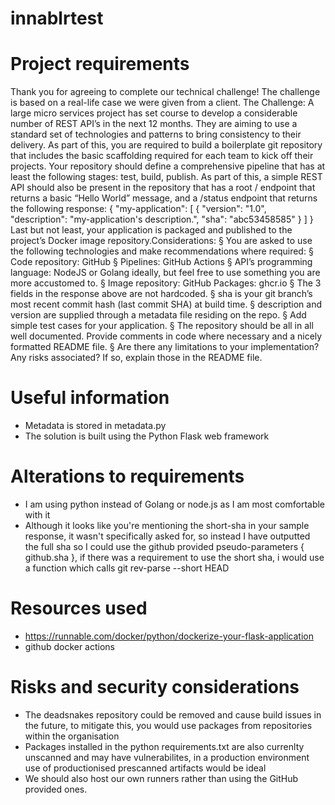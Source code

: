 # innablrtest
# Project requirements
Thank you for agreeing to complete our technical challenge! The challenge is based on a real-life case we were given from a client.  The Challenge:
A large micro services project has set course to develop a considerable number of REST API’s in the next 12 months. They are aiming to use a standard set of technologies and patterns to bring consistency to their delivery.
As part of this, you are required to build a boilerplate git repository that includes the basic scaffolding required for each team to kick off their projects.
Your repository should define a comprehensive pipeline that has at least the following stages: test, build, publish.
As part of this, a simple REST API should also be present in the repository that has a root / endpoint that returns a basic “Hello World” message, and a /status endpoint that returns the following response:
{
  "my-application": [
    {
      "version": "1.0",
      "description": "my-application's description.",
      "sha": "abc53458585"
    }
  ]
}
Last but not least, your application is packaged and published to the project’s Docker image repository.Considerations:
§  You are asked to use the following technologies and make recommendations where required:
§  Code repository: GitHub
§  Pipelines: GitHub Actions
§  API’s programming language: NodeJS or Golang ideally, but feel free to use something you are more accustomed to.
§  Image repository: GitHub Packages: ghcr.io
§  The 3 fields in the response above are not hardcoded.
§  sha is your git branch’s most recent commit hash (last commit SHA) at build time.
§  description and version are supplied through a metadata file residing on the repo.
§  Add simple test cases for your application.
§  The repository should be all in all well documented. Provide comments in code where necessary and a nicely formatted README file.
§  Are there any limitations to your implementation? Any risks associated? If so, explain those in the README file.

# Useful information
+ Metadata is stored in metadata.py
+ The solution is built using the Python Flask web framework

# Alterations to requirements
+ I am using python instead of Golang or node.js as I am most comfortable with it
+ Although it looks like you're mentioning the short-sha in your sample response, it wasn't specifically asked for, so instead I have outputted the full sha so I could use the github provided pseudo-parameters { github.sha }, if there was a requirement to use the short sha, i would use a function which calls git rev-parse --short HEAD

# Resources used
+ https://runnable.com/docker/python/dockerize-your-flask-application
+ github docker actions

# Risks and security considerations
+ The deadsnakes repository could be removed and cause build issues in the future, to mitigate this, you would use packages from repositories within the organisation
+ Packages installed in the python requirements.txt are also currenlty unscanned and may have vulnerabilites, in a production environment use of productionised prescanned artifacts would be ideal
+ We should also host our own runners rather than using the GitHub provided ones.

